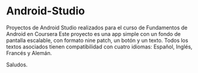 # Android-Studio
Proyectos de Android Studio realizados para el curso de Fundamentos de Android en Coursera
Este proyecto es una app simple con un fondo de pantalla escalable, con formato nine patch, un botón y un texto.
Todos los textos asociados tienen compatibilidad con cuatro idiomas: Español, Inglés, Francés y Alemán.

Saludos.
